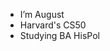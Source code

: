 - I’m August
- Harvard's CS50
- Studying BA HisPol

<!---
4ugus75apph0/4ugus75apph0 is a ✨ special ✨ repository because its `README.md` (this file) appears on your GitHub profile.
You can click the Preview link to take a look at your changes.
--->
